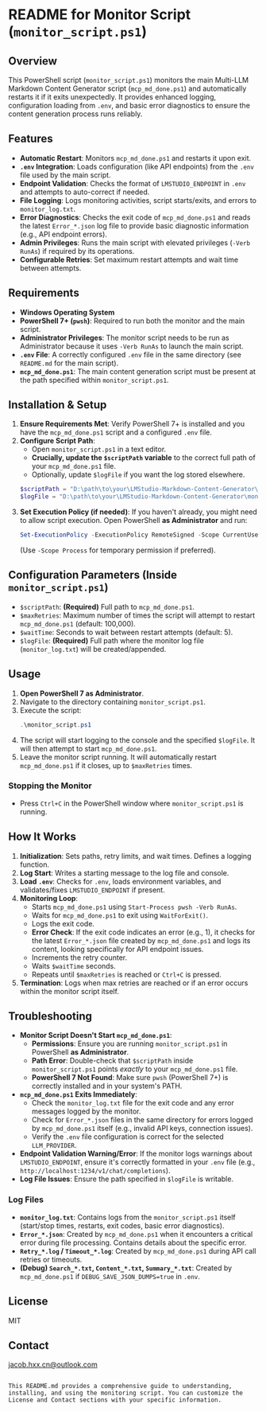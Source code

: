 # README for Monitor Script (`monitor_script.ps1`)

## Overview

This PowerShell script (`monitor_script.ps1`) monitors the main Multi-LLM Markdown Content Generator script (`mcp_md_done.ps1`) and automatically restarts it if it exits unexpectedly. It provides enhanced logging, configuration loading from `.env`, and basic error diagnostics to ensure the content generation process runs reliably.

## Features

- **Automatic Restart**: Monitors `mcp_md_done.ps1` and restarts it upon exit.
- **`.env` Integration**: Loads configuration (like API endpoints) from the `.env` file used by the main script.
- **Endpoint Validation**: Checks the format of `LMSTUDIO_ENDPOINT` in `.env` and attempts to auto-correct if needed.
- **File Logging**: Logs monitoring activities, script starts/exits, and errors to `monitor_log.txt`.
- **Error Diagnostics**: Checks the exit code of `mcp_md_done.ps1` and reads the latest `Error_*.json` log file to provide basic diagnostic information (e.g., API endpoint errors).
- **Admin Privileges**: Runs the main script with elevated privileges (`-Verb RunAs`) if required by its operations.
- **Configurable Retries**: Set maximum restart attempts and wait time between attempts.

## Requirements

- **Windows Operating System**
- **PowerShell 7+ (`pwsh`)**: Required to run both the monitor and the main script.
- **Administrator Privileges**: The monitor script needs to be run as Administrator because it uses `-Verb RunAs` to launch the main script.
- **`.env` File**: A correctly configured `.env` file in the same directory (see `README.md` for the main script).
- **`mcp_md_done.ps1`**: The main content generation script must be present at the path specified within `monitor_script.ps1`.

## Installation & Setup

1.  **Ensure Requirements Met**: Verify PowerShell 7+ is installed and you have the `mcp_md_done.ps1` script and a configured `.env` file.
2.  **Configure Script Path**:
    -   Open `monitor_script.ps1` in a text editor.
    -   **Crucially, update the `$scriptPath` variable** to the correct full path of your `mcp_md_done.ps1` file.
    -   Optionally, update `$logFile` if you want the log stored elsewhere.
    ```powershell
    $scriptPath = "D:\path\to\your\LMStudio-Markdown-Content-Generator\mcp_md_done.ps1"
    $logFile = "D:\path\to\your\LMStudio-Markdown-Content-Generator\monitor_log.txt"
    ```
3.  **Set Execution Policy (if needed)**: If you haven't already, you might need to allow script execution. Open PowerShell **as Administrator** and run:
    ```powershell
    Set-ExecutionPolicy -ExecutionPolicy RemoteSigned -Scope CurrentUser
    ```
    (Use `-Scope Process` for temporary permission if preferred).

## Configuration Parameters (Inside `monitor_script.ps1`)

-   `$scriptPath`: **(Required)** Full path to `mcp_md_done.ps1`.
-   `$maxRetries`: Maximum number of times the script will attempt to restart `mcp_md_done.ps1` (default: 100,000).
-   `$waitTime`: Seconds to wait between restart attempts (default: 5).
-   `$logFile`: **(Required)** Full path where the monitor log file (`monitor_log.txt`) will be created/appended.

## Usage

1.  **Open PowerShell 7 as Administrator**.
2.  Navigate to the directory containing `monitor_script.ps1`.
3.  Execute the script:
    ```powershell
    .\monitor_script.ps1
    ```
4.  The script will start logging to the console and the specified `$logFile`. It will then attempt to start `mcp_md_done.ps1`.
5.  Leave the monitor script running. It will automatically restart `mcp_md_done.ps1` if it closes, up to `$maxRetries` times.

### Stopping the Monitor

-   Press `Ctrl+C` in the PowerShell window where `monitor_script.ps1` is running.

## How It Works

1.  **Initialization**: Sets paths, retry limits, and wait times. Defines a logging function.
2.  **Log Start**: Writes a starting message to the log file and console.
3.  **Load `.env`**: Checks for `.env`, loads environment variables, and validates/fixes `LMSTUDIO_ENDPOINT` if present.
4.  **Monitoring Loop**:
    -   Starts `mcp_md_done.ps1` using `Start-Process pwsh -Verb RunAs`.
    -   Waits for `mcp_md_done.ps1` to exit using `WaitForExit()`.
    -   Logs the exit code.
    -   **Error Check**: If the exit code indicates an error (e.g., 1), it checks for the latest `Error_*.json` file created by `mcp_md_done.ps1` and logs its content, looking specifically for API endpoint issues.
    -   Increments the retry counter.
    -   Waits `$waitTime` seconds.
    -   Repeats until `$maxRetries` is reached or `Ctrl+C` is pressed.
5.  **Termination**: Logs when max retries are reached or if an error occurs within the monitor script itself.

## Troubleshooting

-   **Monitor Script Doesn't Start `mcp_md_done.ps1`**:
    -   **Permissions**: Ensure you are running `monitor_script.ps1` in PowerShell **as Administrator**.
    -   **Path Error**: Double-check that `$scriptPath` inside `monitor_script.ps1` points *exactly* to your `mcp_md_done.ps1` file.
    -   **PowerShell 7 Not Found**: Make sure `pwsh` (PowerShell 7+) is correctly installed and in your system's PATH.
-   **`mcp_md_done.ps1` Exits Immediately**:
    -   Check the `monitor_log.txt` file for the exit code and any error messages logged by the monitor.
    -   Check for `Error_*.json` files in the same directory for errors logged by `mcp_md_done.ps1` itself (e.g., invalid API keys, connection issues).
    -   Verify the `.env` file configuration is correct for the selected `LLM_PROVIDER`.
-   **Endpoint Validation Warning/Error**: If the monitor logs warnings about `LMSTUDIO_ENDPOINT`, ensure it's correctly formatted in your `.env` file (e.g., `http://localhost:1234/v1/chat/completions`).
-   **Log File Issues**: Ensure the path specified in `$logFile` is writable.

### Log Files

-   **`monitor_log.txt`**: Contains logs from the `monitor_script.ps1` itself (start/stop times, restarts, exit codes, basic error diagnostics).
-   **`Error_*.json`**: Created by `mcp_md_done.ps1` when it encounters a critical error during file processing. Contains details about the specific error.
-   **`Retry_*.log` / `Timeout_*.log`**: Created by `mcp_md_done.ps1` during API call retries or timeouts.
-   **(Debug) `Search_*.txt`, `Content_*.txt`, `Summary_*.txt`**: Created by `mcp_md_done.ps1` if `DEBUG_SAVE_JSON_DUMPS=true` in `.env`.

## License

MIT

## Contact

jacob.hxx.cn@outlook.com
```

This README.md provides a comprehensive guide to understanding, installing, and using the monitoring script. You can customize the License and Contact sections with your specific information.
